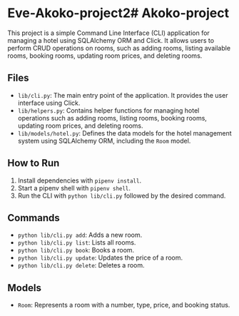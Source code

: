 # Eve-Akoko-project2# Akoko-project 

This project is a simple Command Line Interface (CLI) application for managing a hotel using SQLAlchemy ORM and Click. It allows users to perform CRUD operations on rooms, such as adding rooms, listing available rooms, booking rooms, updating room prices, and deleting rooms.

## Files

- `lib/cli.py`: The main entry point of the application. It provides the user interface using Click.
- `lib/helpers.py`: Contains helper functions for managing hotel operations such as adding rooms, listing rooms, booking rooms, updating room prices, and deleting rooms.
- `lib/models/hotel.py`: Defines the data models for the hotel management system using SQLAlchemy ORM, including the `Room` model.

## How to Run

1. Install dependencies with `pipenv install`.
2. Start a pipenv shell with `pipenv shell`.
3. Run the CLI with `python lib/cli.py` followed by the desired command.

## Commands

- `python lib/cli.py add`: Adds a new room.
- `python lib/cli.py list`: Lists all rooms.
- `python lib/cli.py book`: Books a room.
- `python lib/cli.py update`: Updates the price of a room.
- `python lib/cli.py delete`: Deletes a room.

## Models

- `Room`: Represents a room with a number, type, price, and booking status.
